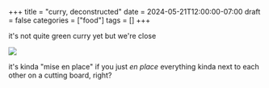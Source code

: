 +++
title = "curry, deconstructed"
date = 2024-05-21T12:00:00-07:00
draft = false
categories = ["food"]
tags = []
+++

it's not quite green curry yet but we're close

![](./curry.png)

it's kinda "mise en place" if you just _en place_ everything kinda next to each other on a cutting board, right?